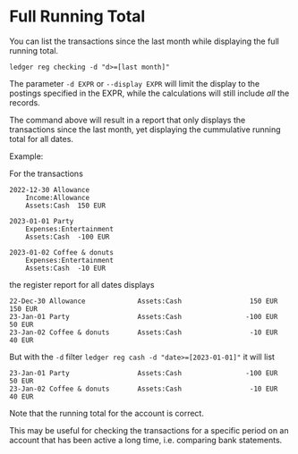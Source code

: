 # Full Running Total

You can list the transactions since the last month while displaying the full running total.

```shell
ledger reg checking -d "d>=[last month]"
```

The parameter `-d EXPR` or `--display EXPR` will limit the display to the postings specified in the EXPR, while the calculations will still include *all* the records.

The command above will result in a report that only displays the transactions since the last month, yet displaying the cummulative running total for all dates.

Example:

For the transactions

```ledger
2022-12-30 Allowance
    Income:Allowance
    Assets:Cash  150 EUR

2023-01-01 Party
    Expenses:Entertainment
    Assets:Cash  -100 EUR

2023-01-02 Coffee & donuts
    Expenses:Entertainment
    Assets:Cash  -10 EUR
```

the register report for all dates displays

```
22-Dec-30 Allowance             Assets:Cash                 150 EUR      150 EUR
23-Jan-01 Party                 Assets:Cash                -100 EUR       50 EUR
23-Jan-02 Coffee & donuts       Assets:Cash                 -10 EUR       40 EUR
```

But with the `-d` filter `ledger reg cash -d "date>=[2023-01-01]"` it will list

```
23-Jan-01 Party                 Assets:Cash                -100 EUR       50 EUR
23-Jan-02 Coffee & donuts       Assets:Cash                 -10 EUR       40 EUR
```

Note that the running total for the account is correct.

This may be useful for checking the transactions for a specific period on an account that has been active a long time, i.e. comparing bank statements.
